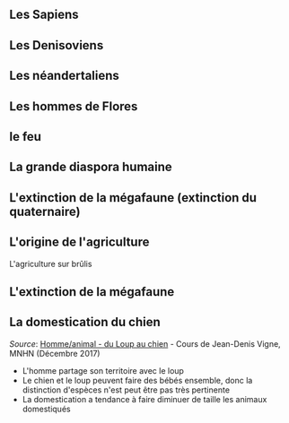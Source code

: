 
## Les Sapiens

## Les Denisoviens



## Les néandertaliens

## Les hommes de Flores

## le feu

## La grande diaspora humaine

## L'extinction de la mégafaune (extinction du quaternaire)

## L'origine de l'agriculture

L'agriculture sur brûlis

## L'extinction de la mégafaune

## La domestication du chien

*Source*: [Homme/animal - du Loup au chien](https://youtu.be/uQLFY4Z5g4s) - Cours de Jean-Denis Vigne, MNHN (Décembre 2017)

- L'homme partage son territoire avec le loup
- Le chien et le loup peuvent faire des bébés ensemble, donc la distinction d'espèces n'est peut être pas très pertinente
- La domestication a tendance à faire diminuer de taille les animaux domestiqués 
